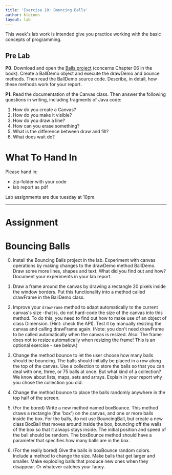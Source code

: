 ```yaml
---
title: 'Exercise 10: Bouncing Balls'
author: kleinen
layout: lab
---
```

<!--<span class = "attention">Not yet reviewed and published for SoSe 2021 Term!</span>-->
This week's lab work is intended give you practice working with the basic concepts of programming.

## Pre Lab

**P0**. Download and open the [Balls project](https://github.com/htw-imi-info1/exercise08) (concerns Chapter 06 in the book). Create a BallDemo object and execute the drawDemo and bounce methods. Then read the BallDemo source code. Describe, in detail, how these methods work for your report.

**P1.** Read the documentation of the Canvas class. Then answer the following questions in writing, including fragments of Java code:

  1. How do you create a Canvas?
  2. How do you make it visible?
  3. How do you draw a line?
  4. How can you erase something?
  5. What is the difference between draw and fill?
  6. What does wait do?

# What To Hand In
Please hand in:
* zip-folder with your code
* lab report as pdf

Lab assignments are due tuesday at 10pm.

* * *

# Assignment

# Bouncing Balls

0. Install the Bouncing Balls project in the lab. Experiment with canvas operations by making changes to the drawDemo method BallDemo. Draw some more lines, shapes and text. What did you find out and how? Document your experiments in your lab report.

1. Draw a frame around the canvas by drawing a rectangle 20 pixels inside the window borders. Put this functionality into a method called drawFrame in the BallDemo class.
2. Improve your `drawFrame` method to adapt automatically to the current canvas's size -that is, do not hard-code the size of the canvas into this method. To do this, you need to find out how to make use of an object of class Dimension. (Hint: check the API). Test it by manually resizing the canvas and calling drawFrame again. (Note: you don't need drawFrame to be called automatically when the canvas is resized. Also: The frame does not to resize automatically when resizing the frame! This is an optional exercise - see below.)

3. Change the method bounce to let the user choose how many balls should be bouncing. The balls should initially be placed in a row along the top of the canvas. Use a collection to store the balls so that you can deal with one, three, or 75 balls at once.  But what kind of a collection? We know about lists, maps, sets and arrays. Explain in your report why you chose the collection you did.
4. Change the method bounce to place the balls randomly anywhere in the top half of the screen.

5. (For the bored) Write a new method named boxBounce. This method draws a rectangle (the 'box') on the canvas, and one or more balls inside the box. For the balls, do not use BouncingBall, but create a new class BoxBall that moves around inside the box, bouncing off the walls of the box so that it always stays inside. The initial position and speed of the ball should be random. The boxBounce method should have a parameter that specifies how many balls are in the box.
6. (For the really bored) Give the balls in boxBounce random colors. Include a method to change the size. Make balls that get larger and smaller. Make exploding balls that produce new ones when they disappear. Or whatever catches your fancy.
